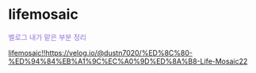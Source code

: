 # lifemosaic

<div style="color:#9370db;">벨로그 내가 맡은 부분 정리</div>

[lifemosaic!!](https://velog.io/@dustn7020/%ED%8C%80-%ED%94%84%EB%A1%9C%EC%A0%9D%ED%8A%B8-Life-Mosaic22)https://velog.io/@dustn7020/%ED%8C%80-%ED%94%84%EB%A1%9C%EC%A0%9D%ED%8A%B8-Life-Mosaic22
